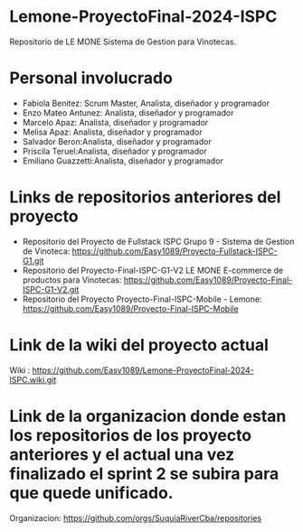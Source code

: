 # Lemone-ProyectoFinal-2024-ISPC
Repositorio de LE MONE Sistema de Gestion para Vinotecas.

# Personal involucrado

* Fabiola Benitez: Scrum Master, Analista, diseñador y programador
* Enzo Mateo Antunez: Analista, diseñador y programador
* Marcelo Apaz: Analista, diseñador y programador
* Melisa Apaz: Analista, diseñador y programador
* Salvador Beron:Analista, diseñador y programador
* Priscila Teruel:Analista, diseñador y programador 
* Emiliano Guazzetti:Analista, diseñador y programador 

# Links de repositorios anteriores del proyecto
* Repositorio del Proyecto de Fullstack ISPC Grupo 9 - Sistema de Gestion de Vinoteca: https://github.com/Easy1089/Proyecto-Fullstack-ISPC-G1.git
* Repositorio del Proyecto-Final-ISPC-G1-V2 LE MONE E-commerce de productos para Vinotecas: https://github.com/Easy1089/Proyecto-Final-ISPC-G1-V2.git
* Repositorio del Proyecto Proyecto-Final-ISPC-Mobile - Lemone: https://github.com/Easy1089/Proyecto-Final-ISPC-Mobile


# Link de la wiki del proyecto actual
Wiki : https://github.com/Easy1089/Lemone-ProyectoFinal-2024-ISPC.wiki.git

# Link de la organizacion donde estan los repositorios de los proyecto anteriores y el actual una vez finalizado el sprint 2 se subira para que quede unificado.
Organizacion: https://github.com/orgs/SuquiaRiverCba/repositories
